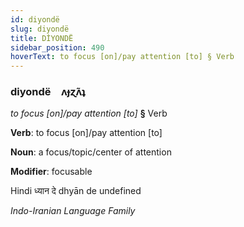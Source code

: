 ```yaml
---
id: diyondë
slug: diyondë
title: DİYONDË
sidebar_position: 490
hoverText: to focus [on]/pay attention [to] § Verb
---
```


### diyondë&emsp;<span kind="abugida">ʌɟɀ̃ʌʇ</span>

*to focus [on]/pay attention [to]* **§** Verb

**Verb**: to focus [on]/pay attention [to]

**Noun**: a focus/topic/center of attention

**Modifier**: focusable

Hindi ध्यान दे dhyān de undefined

*Indo-Iranian Language Family*